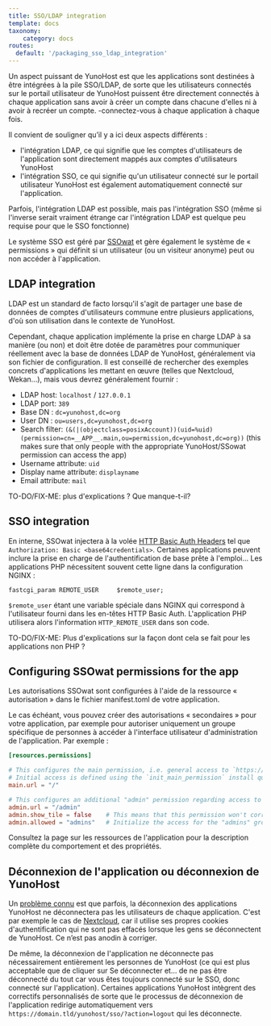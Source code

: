 ```yaml
---
title: SSO/LDAP integration
template: docs
taxonomy:
    category: docs
routes:
  default: '/packaging_sso_ldap_integration'
---
```


Un aspect puissant de YunoHost est que les applications sont destinées à être intégrées à la pile SSO/LDAP, de sorte que les utilisateurs connectés sur le portail utilisateur de YunoHost puissent être directement connectés à chaque application sans avoir à créer un compte dans chacune d'elles ni à avoir à recréer un compte. -connectez-vous à chaque application à chaque fois.

Il convient de souligner qu’il y a ici deux aspects différents :

- l'intégration LDAP, ce qui signifie que les comptes d'utilisateurs de l'application sont directement mappés aux comptes d'utilisateurs YunoHost
- l'intégration SSO, ce qui signifie qu'un utilisateur connecté sur le portail utilisateur YunoHost est également automatiquement connecté sur l'application.

Parfois, l'intégration LDAP est possible, mais pas l'intégration SSO (même si l'inverse serait vraiment étrange car l'intégration LDAP est quelque peu requise pour que le SSO fonctionne)

Le système SSO est géré par [SSOwat](https://github.com/YunoHost/ssowat) et gère également le système de « permissions » qui définit si un utilisateur (ou un visiteur anonyme) peut ou non accéder à l'application.

## LDAP integration

LDAP est un standard de facto lorsqu'il s'agit de partager une base de données de comptes d'utilisateurs commune entre plusieurs applications, d'où son utilisation dans le contexte de YunoHost.

Cependant, chaque application implémente la prise en charge LDAP à sa manière (ou non) et doit être dotée de paramètres pour communiquer réellement avec la base de données LDAP de YunoHost, généralement via son fichier de configuration. Il est conseillé de rechercher des exemples concrets d'applications les mettant en œuvre (telles que Nextcloud, Wekan...), mais vous devrez généralement fournir :

- LDAP host: `localhost` / `127.0.0.1`
- LDAP port: `389`
- Base DN : `dc=yunohost,dc=org`
- User DN : `ou=users,dc=yunohost,dc=org`
- Search filter: `(&(|(objectclass=posixAccount))(uid=%uid)(permission=cn=__APP__.main,ou=permission,dc=yunohost,dc=org))` (this makes sure that only people with the appropriate YunoHost/SSowat permission can access the app)
- Username attribute: `uid`
- Display name attribute: `displayname`
- Email attribute: `mail`

TO-DO/FIX-ME: plus d'explications ? Que manque-t-il?

## SSO integration

En interne, SSOwat injectera à la volée [HTTP Basic Auth Headers](https://en.wikipedia.org/wiki/Basic_access_authentication) tel que `Authorization: Basic <base64credentials>`.
Certaines applications peuvent inclure la prise en charge de l'authentification de base prête à l'emploi... Les applications PHP nécessitent souvent cette ligne dans la configuration NGINX :

```nginx
fastcgi_param REMOTE_USER     $remote_user;
```

`$remote_user` étant une variable spéciale dans NGINX qui correspond à l'utilisateur fourni dans les en-têtes HTTP Basic Auth.
L'application PHP utilisera alors l'information `HTTP_REMOTE_USER` dans son code.

TO-DO/FIX-ME: Plus d'explications sur la façon dont cela se fait pour les applications non PHP ?

## Configuring SSOwat permissions for the app

Les autorisations SSOwat sont configurées à l'aide de la ressource « autorisation » dans le fichier manifest.toml de votre application.

Le cas échéant, vous pouvez créer des autorisations « secondaires » pour votre application, par exemple pour autoriser uniquement un groupe spécifique de personnes à accéder à l'interface utilisateur d'administration de l'application. Par exemple :

```toml
[resources.permissions]

# This configures the main permission, i.e. general access to `https://domain.tld/$app/`
# Initial access is defined using the `init_main_permission` install question.
main.url = "/"

# This configures an additional "admin" permission regarding access to `https://domain.tld/$app/admin`
admin.url = "/admin"
admin.show_tile = false    # This means that this permission won't correspond to a tile in YunoHost's user portal
admin.allowed = "admins"   # Initialize the access for the "admins" group ... You can also use an install question called `init_admin_permission` to let the server admin choose this.
```

Consultez la page sur les ressources de l'application pour la description complète du comportement et des propriétés.

## Déconnexion de l'application ou déconnexion de YunoHost

Un [problème connu](https://github.com/YunoHost/issues/issues/501) est que parfois, la déconnexion des applications YunoHost ne déconnectera pas les utilisateurs de chaque application. C'est par exemple le cas de [Nextcloud](https://github.com/YunoHost-Apps/nextcloud_ynh/issues/19), car il utilise ses propres cookies d'authentification qui ne sont pas effacés lorsque les gens se déconnectent de YunoHost. Ce n’est pas anodin à corriger.

De même, la déconnexion de l'application ne déconnecte pas nécessairement entièrement les personnes de YunoHost (ce qui est plus acceptable que de cliquer sur Se déconnecter et... de ne pas être déconnecté du tout car vous êtes toujours connecté sur le SSO, donc connecté sur l'application). Certaines applications YunoHost intègrent des correctifs personnalisés de sorte que le processus de déconnexion de l'application redirige automatiquement vers `https://domain.tld/yunohost/sso/?action=logout` qui les déconnecte.
